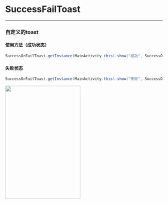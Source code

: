 # SuccessFailToast

---

### 自定义的toast

#### 使用方法（成功状态）
```java
SuccessOrFailToast.getInstance(MainActivity.this).show("成功", SuccessOrFailToast.STATE_SUCCESS);
```

#### 失败状态
```java
SuccessOrFailToast.getInstance(MainActivity.this).show("失败", SuccessOrFailToast.STATE_FAIL);
```

 <img src="http://static.zybuluo.com/baifann/36jmv0lr5uvglp1hm98ewfv0/device-2016-09-07-161135.gif" width="240" height="360" />
